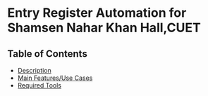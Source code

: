 # Entry Register Automation for Shamsen Nahar Khan Hall,CUET
## Table of Contents

- [Description](#Description)
- [Main Features/Use Cases](#MainFeatures/UseCases)
- [Required Tools](#RequiredTools)
